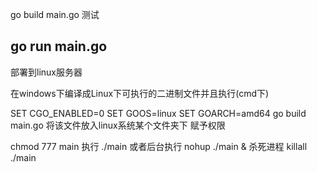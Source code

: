go build main.go
测试
## go run main.go

部署到linux服务器

在windows下编译成Linux下可执行的二进制文件并且执行(cmd下)

SET CGO_ENABLED=0
SET GOOS=linux
SET GOARCH=amd64
go build main.go
将该文件放入linux系统某个文件夹下
赋予权限

chmod 777 main
执行
./main
或者后台执行
nohup ./main &
杀死进程
killall ./main

